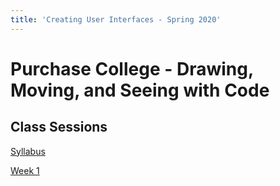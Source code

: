 ```yaml
---
title: 'Creating User Interfaces - Spring 2020'
---
```


Purchase College - Drawing, Moving, and Seeing with Code
========================================================

Class Sessions
--------------

[Syllabus](syllabus/)

[Week 1](week1/)

